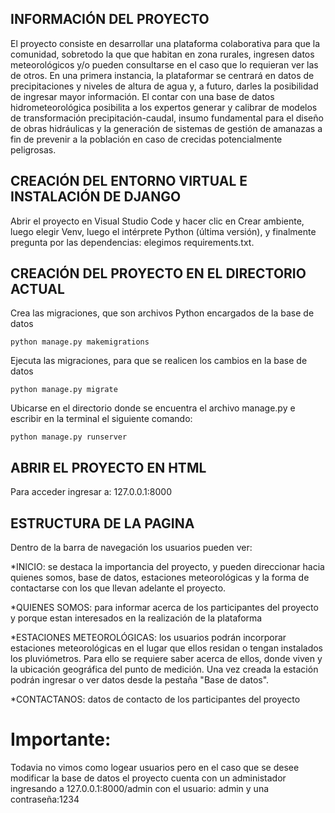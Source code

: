 ## INFORMACIÓN DEL PROYECTO

El proyecto consiste en desarrollar una plataforma colaborativa para que la comunidad, sobretodo la que que habitan en zona rurales, ingresen datos meteorológicos y/o pueden consultarse en el caso que lo requieran ver las de otros. En una primera instancia, la plataformar se centrará en datos de precipitaciones y niveles de altura de agua y, a futuro, darles la posibilidad de ingresar mayor información. 
El contar con una base de datos hidrometeorológica posibilita a los expertos generar y calibrar de modelos de transformación precipitación-caudal, insumo fundamental para el diseño de obras hidráulicas y la generación de sistemas de gestión de amanazas a fin de prevenir a la población en caso de crecidas potencialmente peligrosas.

## CREACIÓN DEL ENTORNO VIRTUAL E INSTALACIÓN DE DJANGO

Abrir el proyecto en Visual Studio Code y hacer clic en Crear ambiente, luego elegir Venv, luego el intérprete Python (última versión), y finalmente pregunta por las dependencias: elegimos requirements.txt. 

## CREACIÓN DEL PROYECTO EN EL DIRECTORIO ACTUAL

Crea las migraciones, que son archivos Python encargados de la base de datos

`python manage.py makemigrations`

Ejecuta las migraciones, para que se realicen los cambios en la base de datos

`python manage.py migrate`

Ubicarse en el directorio donde se encuentra el archivo manage.py e escribir en la terminal el siguiente comando:

`python manage.py runserver`

## ABRIR EL PROYECTO EN HTML  

Para acceder ingresar a:
127.0.0.1:8000

## ESTRUCTURA DE LA PAGINA 

Dentro de la barra de navegación los usuarios pueden ver:

*INICIO: se destaca la importancia del proyecto, y pueden direccionar hacia quienes somos, base de datos, estaciones meteorológicas y la forma de contactarse con los que llevan adelante el proyecto.

*QUIENES SOMOS: para informar acerca de los participantes del proyecto y porque estan interesados en la realización de la plataforma

*ESTACIONES METEOROLÓGICAS: los usuarios podrán incorporar estaciones meteorológicas en el lugar que ellos residan o tengan instalados los pluviómetros. Para ello se requiere saber acerca de ellos, donde viven y la ubicación geográfica del punto de medición. Una vez creada la estación podrán ingresar o ver datos desde la pestaña "Base de datos".

*CONTACTANOS: datos de contacto de los participantes del proyecto 

# Importante:

Todavia no vimos como logear usuarios pero en el caso que se desee modificar la base de datos el proyecto cuenta con un administador ingresando a 127.0.0.1:8000/admin con el usuario: admin y una contraseña:1234





